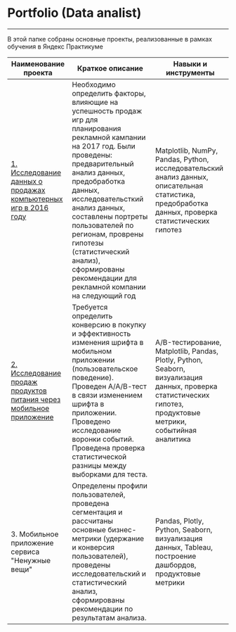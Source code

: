 # Portfolio (Data analist)
____________________________________
В этой папке собраны основные проекты, реализованные в рамках обучения в Яндекс Практикуме

| Наименование проекта  | Краткое описание| Навыки и инструменты |
|--------------------- |---------------| --------------------|
| [1. Исследование данных о продажах компьютерных игр в 2016 году](https://github.com/ana-stashia/Portfolio/tree/main/1.%20Sales_computer_games) | Необходимо определить факторы, влияющие на успешность продаж игр для планирования рекламной кампании на 2017 год. Были проведены: предварительный анализ данных, предобработка данных, исследовательсткий анализ данных, составлены портреты пользователей по регионам, проврены гипотезы (статистический анализ), сформированы рекомендации для рекламной компании на следующий год| Matplotlib, NumPy, Pandas, Python, исследовательский анализ данных, описательная статистика, предобработка данных, проверка статистических гипотез|
| [2. Исследование продаж продуктов питания через мобильное приложение](https://github.com/ana-stashia/Portfolio/tree/main/2.%20Sales_products_in_mobapp)|Требуется определить конверсию в покупку и эффективность изменения шрифта в мобильном приложении (пользовательское поведение). Проведен А/А/В-тест в связи изменением шрифта в приложении. Проведено исследование воронки событий. Проведена проверка статистической разницы между выборками для теста.| A/B-тестирование, Matplotlib, Pandas, Plotly, Python, Seaborn, визуализация данных, проверка статистических гипотез, продуктовые метрики, событийная аналитика|
| 3. Мобильное приложение сервиса "Ненужные вещи"         | Определены профили пользователей, проведена сегментация и рассчитаны основные бизнес-метрики (удержание и конверсия пользователей), проведены исследовательский и статистический анализ, сформированы рекомендации по результатам анализа.        |Pandas, Plotly, Python, Seaborn, визуализация данных, Tableau, построение дашбордов, продуктовые метрики|
